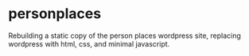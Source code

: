 # personplaces

Rebuilding a static copy of the person places wordpress site, replacing wordpress with html, css, and minimal javascript.
